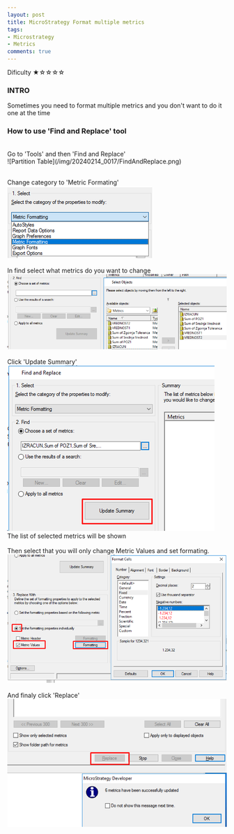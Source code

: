 ```yaml
---
layout: post
title: MicroStrategy Format multiple metrics 
tags:
- Microstrategy
- Metrics
comments: true
---
```

Dificulty ★☆☆☆☆

### INTRO
Sometimes you need to format multiple metrics and you don't want to do it one at the time
<br />
### How to use 'Find and Replace' tool<br />
<br />
Go to 'Tools' and then 'Find and Replace'<br />
![Partition Table](/img/20240214_0017/FindAndReplace.png)<br />
<br />

Change category to 'Metric Formating'<br />
![Metric formating](/img/20240214_0017/MetricFormating.png)<br />
<br />
In find select what metrics do you want to change<br />
![Metric Select](/img/20240214_0017/MetricSelect.png)<br />
<br />
Click 'Update Summary'<br />
![Update Summary](/img/20240214_0017/UpdateSummary.png)<br />
The list of selected metrics will be shown<br />
<br />
Then select that you will only change Metric Values and set formating.<br />
![Metric Format Fixed](/img/20240214_0017/MetricFormatFixed.png)<br />
<br />
And finaly click 'Replace'<br />
![Metric Final](/img/20240214_0017/MetricFinal.png)<br />

